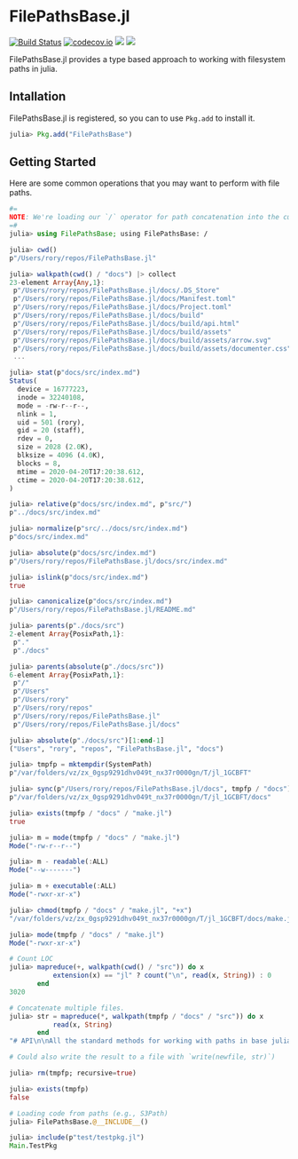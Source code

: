 # FilePathsBase.jl

[![Build Status](https://github.com/rofinn/FilePathsBase.jl/workflows/CI/badge.svg)](https://github.com/rofinn/FilePathsBase.jl/actions)
[![codecov.io](https://codecov.io/github/rofinn/FilePathsBase.jl/coverage.svg?branch=master)](https://codecov.io/rofinn/FilePathsBase.jl?branch=master)
[![](https://img.shields.io/badge/docs-stable-blue.svg)](https://rofinn.github.io/FilePathsBase.jl/stable)
[![](https://img.shields.io/badge/docs-dev-blue.svg)](https://rofinn.github.io/FilePathsBase.jl/dev)

FilePathsBase.jl provides a type based approach to working with filesystem paths in julia.

## Intallation

FilePathsBase.jl is registered, so you can to use `Pkg.add` to install it.
```julia
julia> Pkg.add("FilePathsBase")
```

## Getting Started

Here are some common operations that you may want to perform with file paths.

```julia
#=
NOTE: We're loading our `/` operator for path concatenation into the currect scope, but non-path division operations will still fallback to the base behaviour.
=#
julia> using FilePathsBase; using FilePathsBase: /

julia> cwd()
p"/Users/rory/repos/FilePathsBase.jl"

julia> walkpath(cwd() / "docs") |> collect
23-element Array{Any,1}:
 p"/Users/rory/repos/FilePathsBase.jl/docs/.DS_Store"
 p"/Users/rory/repos/FilePathsBase.jl/docs/Manifest.toml"
 p"/Users/rory/repos/FilePathsBase.jl/docs/Project.toml"
 p"/Users/rory/repos/FilePathsBase.jl/docs/build"
 p"/Users/rory/repos/FilePathsBase.jl/docs/build/api.html"
 p"/Users/rory/repos/FilePathsBase.jl/docs/build/assets"
 p"/Users/rory/repos/FilePathsBase.jl/docs/build/assets/arrow.svg"
 p"/Users/rory/repos/FilePathsBase.jl/docs/build/assets/documenter.css"
 ...

julia> stat(p"docs/src/index.md")
Status(
  device = 16777223,
  inode = 32240108,
  mode = -rw-r--r--,
  nlink = 1,
  uid = 501 (rory),
  gid = 20 (staff),
  rdev = 0,
  size = 2028 (2.0K),
  blksize = 4096 (4.0K),
  blocks = 8,
  mtime = 2020-04-20T17:20:38.612,
  ctime = 2020-04-20T17:20:38.612,
)

julia> relative(p"docs/src/index.md", p"src/")
p"../docs/src/index.md"

julia> normalize(p"src/../docs/src/index.md")
p"docs/src/index.md"

julia> absolute(p"docs/src/index.md")
p"/Users/rory/repos/FilePathsBase.jl/docs/src/index.md"

julia> islink(p"docs/src/index.md")
true

julia> canonicalize(p"docs/src/index.md")
p"/Users/rory/repos/FilePathsBase.jl/README.md"

julia> parents(p"./docs/src")
2-element Array{PosixPath,1}:
 p"."
 p"./docs"

julia> parents(absolute(p"./docs/src"))
6-element Array{PosixPath,1}:
 p"/"
 p"/Users"
 p"/Users/rory"
 p"/Users/rory/repos"
 p"/Users/rory/repos/FilePathsBase.jl"
 p"/Users/rory/repos/FilePathsBase.jl/docs"

julia> absolute(p"./docs/src")[1:end-1]
("Users", "rory", "repos", "FilePathsBase.jl", "docs")

julia> tmpfp = mktempdir(SystemPath)
p"/var/folders/vz/zx_0gsp9291dhv049t_nx37r0000gn/T/jl_1GCBFT"

julia> sync(p"/Users/rory/repos/FilePathsBase.jl/docs", tmpfp / "docs")
p"/var/folders/vz/zx_0gsp9291dhv049t_nx37r0000gn/T/jl_1GCBFT/docs"

julia> exists(tmpfp / "docs" / "make.jl")
true

julia> m = mode(tmpfp / "docs" / "make.jl")
Mode("-rw-r--r--")

julia> m - readable(:ALL)
Mode("--w-------")

julia> m + executable(:ALL)
Mode("-rwxr-xr-x")

julia> chmod(tmpfp / "docs" / "make.jl", "+x")
"/var/folders/vz/zx_0gsp9291dhv049t_nx37r0000gn/T/jl_1GCBFT/docs/make.jl"

julia> mode(tmpfp / "docs" / "make.jl")
Mode("-rwxr-xr-x")

# Count LOC
julia> mapreduce(+, walkpath(cwd() / "src")) do x
           extension(x) == "jl" ? count("\n", read(x, String)) : 0
       end
3020

# Concatenate multiple files.
julia> str = mapreduce(*, walkpath(tmpfp / "docs" / "src")) do x
           read(x, String)
       end
"# API\n\nAll the standard methods for working with paths in base julia exist in the FilePathsBase.jl. The following describes the rough mapping of method names. Use `?` at the REPL to get the documentation and arguments as they may be different than the base implementations.\n\n..."

# Could also write the result to a file with `write(newfile, str)`)

julia> rm(tmpfp; recursive=true)

julia> exists(tmpfp)
false

# Loading code from paths (e.g., S3Path)
julia> FilePathsBase.@__INCLUDE__()

julia> include(p"test/testpkg.jl")
Main.TestPkg
```
